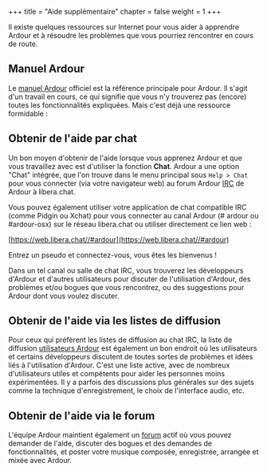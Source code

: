 +++
title = "Aide supplémentaire"
chapter = false
weight = 1
+++

Il existe quelques ressources sur Internet pour vous aider à apprendre Ardour et à résoudre les problèmes que vous pourriez rencontrer en cours de route.

## Manuel Ardour

Le [manuel Ardour](http://manual.ardour.org/) officiel est la référence principale pour Ardour.
Il s'agit d'un travail en cours, ce qui signifie que vous n'y trouverez pas (encore) toutes les fonctionnalités expliquées. Mais c'est déjà une ressource formidable :

## Obtenir de l'aide par chat

Un bon moyen d'obtenir de l'aide lorsque vous apprenez Ardour et que vous travaillez avec est d'utiliser la fonction **Chat**. Ardour a une option "Chat" intégrée, que l'on trouve dans le menu principal sous `Help > Chat` pour vous connecter (via votre navigateur web) au forum Ardour [IRC](http://en.wikipedia.org/wiki/IRC) de Ardour à libera.chat.

Vous pouvez également utiliser votre application de chat compatible IRC (comme Pidgin ou Xchat) pour vous connecter au canal Ardour (\#	ardour ou \#ardour-osx) sur le réseau libera.chat ou utiliser directement ce lien web :

[https://web.libera.chat//#ardour](https://web.libera.chat//#ardour)

Entrez un pseudo et connectez-vous, vous êtes les bienvenus !

Dans un tel canal ou salle de chat IRC, vous trouverez les développeurs d'Ardour et d'autres utilisateurs pour discuter de l'utilisation d'Ardour, des problèmes et/ou bogues que vous rencontrez, ou des suggestions pour Ardour dont vous voulez discuter.

## Obtenir de l'aide via les listes de diffusion

Pour ceux qui préfèrent les listes de diffusion au chat IRC, la liste de diffusion [utilisateurs Ardour](http://lists.ardour.org/listinfo.cgi/ardour-users-ardour.org%20) est également un bon endroit où les utilisateurs et certains développeurs discutent de toutes sortes de problèmes et idées liés à l'utilisation d'Ardour. C'est une liste active, avec de nombreux d'utilisateurs utiles et compétents pour aider les personnes moins expérimentées. Il y a parfois des discussions plus générales sur des sujets comme la technique d'enregistrement, le choix de l'interface audio, etc.

## Obtenir de l'aide via le forum

L'équipe Ardour maintient également un [forum](https://discourse.ardour.org/) actif où vous pouvez demander de l'aide, discuter des bogues et des demandes de fonctionnalités, et poster votre musique composée, enregistrée, arrangée et mixée avec Ardour.